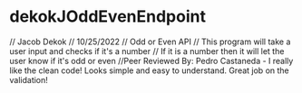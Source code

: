 # dekokJOddEvenEndpoint
// Jacob Dekok
// 10/25/2022
// Odd or Even API
// This program will take a user input and checks if it's a number
// If it is a number then it will let the user know if it's odd or even
//Peer Reviewed By: Pedro Castaneda - I really like the clean code! Looks simple and easy to understand. Great job on the validation!

